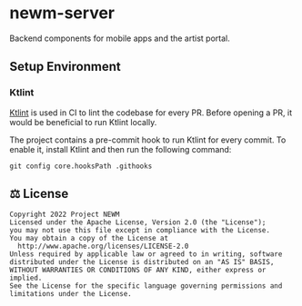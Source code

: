 # newm-server
Backend components for mobile apps and the artist portal. 

## Setup Environment
### Ktlint
[Ktlint]("https://ktlint.github.io/") is used in CI to lint the codebase for every PR.
Before opening a PR, it would be beneficial to run Ktlint locally. 

The project contains a pre-commit hook to run Ktlint for every commit. To enable it, 
install Ktlint and then run the following command:

`git config core.hooksPath .githooks`

## ⚖️ License

```
Copyright 2022 Project NEWM
Licensed under the Apache License, Version 2.0 (the "License");
you may not use this file except in compliance with the License.
You may obtain a copy of the License at
  http://www.apache.org/licenses/LICENSE-2.0
Unless required by applicable law or agreed to in writing, software
distributed under the License is distributed on an "AS IS" BASIS,
WITHOUT WARRANTIES OR CONDITIONS OF ANY KIND, either express or implied.
See the License for the specific language governing permissions and
limitations under the License.
```
